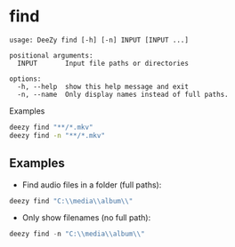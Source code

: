 # find

```text {.scrollable-code-block}
usage: DeeZy find [-h] [-n] INPUT [INPUT ...]

positional arguments:
  INPUT       Input file paths or directories

options:
  -h, --help  show this help message and exit
  -n, --name  Only display names instead of full paths.
```

Examples

```bash
deezy find "**/*.mkv"
deezy find -n "**/*.mkv"
```

## Examples

- Find audio files in a folder (full paths):

```powershell
deezy find "C:\\media\\album\\"
```

- Only show filenames (no full path):

```powershell
deezy find -n "C:\\media\\album\\"
```
